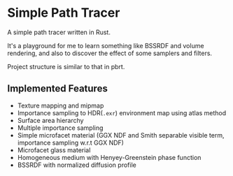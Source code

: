 # Simple Path Tracer

A simple path tracer written in Rust.

It's a playground for me to learn something like BSSRDF and volume rendering, and also to discover the effect of some samplers and filters.

Project structure is similar to that in pbrt.

## Implemented Features

* Texture mapping and mipmap
* Importance sampling to HDR(`.exr`) environment map using atlas method
* Surface area hierarchy
* Multiple importance sampling
* Simple microfacet material (GGX NDF and Smith separable visible term, importance sampling w.r.t GGX NDF)
* Microfacet glass material
* Homogeneous medium with Henyey-Greenstein phase function
* BSSRDF with normalized diffusion profile